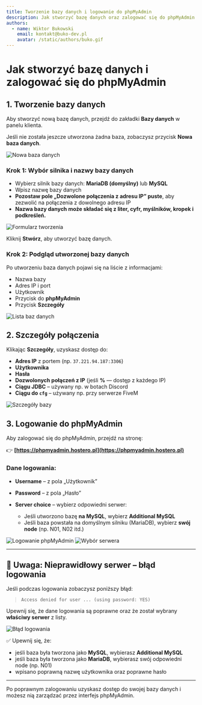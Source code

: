 ```yaml
---
title: Tworzenie bazy danych i logowanie do phpMyAdmin
description: Jak stworzyć bazę danych oraz zalogować się do phpMyAdmin
authors:
  - name: Wiktor Bukowski
    email: kontakt@buko-dev.pl
    avatar: /static/authors/buko.gif
---
```


# Jak stworzyć bazę danych i zalogować się do phpMyAdmin

## 1. Tworzenie bazy danych

Aby stworzyć nową bazę danych, przejdź do zakładki **Bazy danych** w panelu klienta.

Jeśli nie została jeszcze utworzona żadna baza, zobaczysz przycisk **Nowa baza danych**.

![Nowa baza danych](/static/panel/create_db.png)

### Krok 1: Wybór silnika i nazwy bazy danych

- Wybierz silnik bazy danych: **MariaDB (domyślny)** lub **MySQL**
- Wpisz nazwę bazy danych
- **Pozostaw pole „Dozwolone połączenia z adresu IP” puste**, aby zezwolić na połączenia z dowolnego adresu IP
- **Nazwa bazy danych może składać się z liter, cyfr, myślników, kropek i podkreśleń.**

![Formularz tworzenia](/static/panel/db_create_form.png)

Kliknij **Stwórz**, aby utworzyć bazę danych.

### Krok 2: Podgląd utworzonej bazy danych

Po utworzeniu baza danych pojawi się na liście z informacjami:

- Nazwa bazy
- Adres IP i port
- Użytkownik
- Przycisk do **phpMyAdmin**
- Przycisk **Szczegóły**

![Lista baz danych](/static/panel/db_list.png)

## 2. Szczegóły połączenia

Klikając **Szczegóły**, uzyskasz dostęp do:

- **Adres IP** z portem (np. `37.221.94.187:3306`)
- **Użytkownika**
- **Hasła**
- **Dozwolonych połączeń z IP** (jeśli **%** — dostęp z każdego IP)
- **Ciągu JDBC** – używany np. w botach Discord
- **Ciągu do `cfg`** – używany np. przy serwerze FiveM

![Szczegóły bazy](/static/panel/db_details.png)

## 3. Logowanie do phpMyAdmin

Aby zalogować się do phpMyAdmin, przejdź na stronę:

👉 **[https://phpmyadmin.hostero.pl](https://phpmyadmin.hostero.pl)**

### Dane logowania:

- **Username** – z pola „Użytkownik”
- **Password** – z pola „Hasło”
- **Server choice** – wybierz odpowiedni serwer:

  - Jeśli utworzono bazę **na MySQL**, wybierz **Additional MySQL**
  - Jeśli baza powstała na domyślnym silniku (MariaDB), wybierz **swój node** (np. N01, N02 itd.)

![Logowanie phpMyAdmin](/static/panel/phpmyadmin_login.png)
![Wybór serwera](/static/panel/phpmyadmin_server.png)

---

## 🛑 Uwaga: Nieprawidłowy serwer – błąd logowania

Jeśli podczas logowania zobaczysz poniższy błąd:

> `Access denied for user ... (using password: YES)`

Upewnij się, że dane logowania są poprawne oraz że został wybrany **właściwy serwer** z listy.

![Błąd logowania](/static/panel/phpmyadmin_wrong_server.png)

✅ Upewnij się, że:
- jeśli baza była tworzona jako **MySQL**, wybierasz **Additional MySQL**
- jeśli baza była tworzona jako **MariaDB**, wybierasz swój odpowiedni node (np. N01)
- wpisano poprawną nazwę użytkownika oraz poprawne hasło

---

Po poprawnym zalogowaniu uzyskasz dostęp do swojej bazy danych i możesz nią zarządzać przez interfejs phpMyAdmin.
